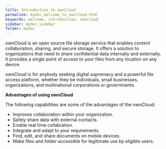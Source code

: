 ```yaml
---
title: Introduction to ownCloud
permalink: mydoc_welcome_to_owncloud.html
keywords: welcome, introduction, owncloud
sidebar: mydoc_sidebar
folder: mydoc
---
```


ownCloud is an open source file storage service that enables content collaboration, sharing, and secure storage. It offers a solution to organizations that need to share confidential data internally and externally. It provides a single point of access to your files from any location on any device.

ownCloud is for anybody seeking digital supremacy and a powerful file access platform, whether they be individuals, small businesses, organizations, and multinational corporations or governments.



**Advantages of using ownCloud**

The following capabilities are some of the advantages of the ownCloud:

* Improves collaboration within your organization.
* Safely share data with external contacts.
* Enable real time collabration.
* Integrate and adapt to your requirements.
* Find, edit, and share documents on mobile devices.
* Make files and folder accessible for legitimate use by eligible users.












